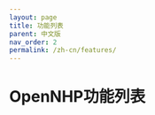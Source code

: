 ```yaml
---
layout: page
title: 功能列表
parent: 中文版
nav_order: 2
permalink: /zh-cn/features/
---
```


# OpenNHP功能列表



